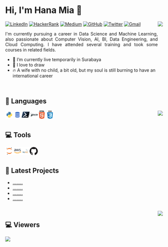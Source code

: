 # Hi, I'm Hana Mia 👋 
<img align='right' src="https://media.giphy.com/media/3o7aD9CIy1AfFDTJ3W/giphy.gif" height="150px">

<p>
  <a href="https://www.linkedin.com/in/hana-mia-nurpradita/" target="_blank"><img alt="LinkedIn" <img alt="LinkedIn" src="https://img.shields.io/badge/linkedin-%230077B5.svg?style=for-the-badge&logo=linkedin&logoColor=white"/></a>
  <a href="https://www.hackerrank.com/hanamianp" target="_blank"><img alt="HackerRank" src="https://img.shields.io/badge/-Hackerrank-2EC866?style=for-the-badge&logo=HackerRank&logoColor=white"/></a>
  <a href="https://www.kaggle.com/hanamianurpradita" target="_blank"><img alt="Medium" src="https://img.shields.io/badge/Kaggle-2C8EBB?&style=for-the-badge&logo=kaggle&logoColor=white" /></a>   
  <a href="https://github.com/hanamian" target="_blank"><img alt="GitHub" src="https://img.shields.io/badge/github-%23121011.svg?style=for-the-badge&logo=github&logoColor=white"/></a>  
  <a href="https://twitter.com/HNurpradita" target="_blank"><img alt="Twitter" src="https://img.shields.io/badge/twitter-%231DA1F2.svg?&style=for-the-badge&logo=twitter&logoColor=white" /></a>  
  <a href="mailto:hanamianp@gmail.com" target="_blank"><img alt="Gmail" src="https://img.shields.io/badge/gmail-D14836?&style=for-the-badge&logo=gmail&logoColor=white"/></a>  
</p>

<p align='justify'>
I'm currently pursuing a career in Data Science and Machine Learning, also passionate about 
Computer Vision, AI, BI, Data Engineering, and Cloud Computing. I have attended several training and took some courses in related fields.
</p>

- :house_with_garden:  I’m currently live temporarily in Surabaya
- :art: I love to draw
- :fire: A wife with no child, a bit old, but my soul is still burning to have an international career

<br/>

## :green_book: Languages 
<img align='right' src="https://github-readme-stats.vercel.app/api/top-langs/?username=hanamian&layout=compact)](https://github.com/hanamian/github-readme-stats">

<img align="left" alt="Python" width="26px" src="https://raw.githubusercontent.com/github/explore/80688e429a7d4ef2fca1e82350fe8e3517d3494d/topics/python/python.png" />
<img align="left" alt="SQL" width="26px" src="https://raw.githubusercontent.com/github/explore/80688e429a7d4ef2fca1e82350fe8e3517d3494d/topics/sql/sql.png" />
<img align="left" alt="Powershell" width="26px" src="https://raw.githubusercontent.com/github/explore/80688e429a7d4ef2fca1e82350fe8e3517d3494d/topics/powershell/powershell.png" />
<img align="left" alt="Bash" width="26px" src="https://raw.githubusercontent.com/github/explore/80688e429a7d4ef2fca1e82350fe8e3517d3494d/topics/bash/bash.png" />
<img align="left" alt="HTML" width="26px" src="https://raw.githubusercontent.com/github/explore/80688e429a7d4ef2fca1e82350fe8e3517d3494d/topics/html/html.png" />
<img align="left" alt="CSS" width="26px" src="https://raw.githubusercontent.com/github/explore/80688e429a7d4ef2fca1e82350fe8e3517d3494d/topics/css/css.png" />


<br/>
<br/>

## :computer: Tools

<img align="left" alt="Jupyter Notebook" width="26px" src="https://raw.githubusercontent.com/github/explore/80688e429a7d4ef2fca1e82350fe8e3517d3494d/topics/jupyter-notebook/jupyter-notebook.png" />
<img align="left" alt="AWS" width="26px" src="https://raw.githubusercontent.com/github/explore/80688e429a7d4ef2fca1e82350fe8e3517d3494d/topics/aws/aws.png" />
<img align="left" alt="MySQL" width="26px" src="https://raw.githubusercontent.com/github/explore/80688e429a7d4ef2fca1e82350fe8e3517d3494d/topics/mysql/mysql.png" />
<img align="left" alt="GitHub" width="26px" src="https://raw.githubusercontent.com/github/explore/78df643247d429f6cc873026c0622819ad797942/topics/github/github.png" />

<br/>
<br/>

## :construction: Latest Projects

<!-- BLOG-POST-LIST:START -->
- [........](https:)
- [........](https:)
- [........](https:)
- [........](https:)
<br/>

<img align='right' src="https://github-readme-stats.vercel.app/api?username=hanamian">

## :computer: Viewers
<img align='left' src="https://profile-counter.glitch.me/{hanamian}/count.svg">
